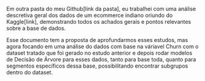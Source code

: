 Em outra pasta do meu Github[link da pasta], eu trabalhei com uma análise descretiva geral dos dados de um ecommerce indiano oriundo do Kaggle[link], demonstrando todos os achados gerais e pontos relevantes sobre a base de dados.

Esse documento tem a proposta de aprofundarmos esses estudos, mas agora focando em uma análise do dados com base na váriavel Churn com o dataset tratado que foi gerado no estudo anterior e depois rodar modelos de Decisão de Árvore para esses dados, tanto para base toda, quanto para segmentos específicos dessa base, possibilitando encontrar subgrupos dentro do dataset.